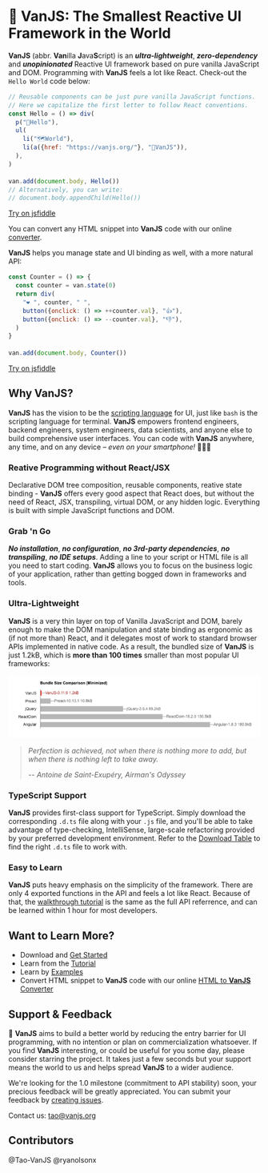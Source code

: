 # 🍦 **VanJS**: The Smallest Reactive UI Framework in the World

**VanJS** (abbr. **Van**illa **J**ava**S**cript) is an ***ultra-lightweight***, ***zero-dependency*** and ***unopinionated*** Reactive UI framework based on pure vanilla JavaScript and DOM. Programming with **VanJS** feels a lot like React. Check-out the `Hello World` code below:

```javascript
// Reusable components can be just pure vanilla JavaScript functions.
// Here we capitalize the first letter to follow React conventions.
const Hello = () => div(
  p("👋Hello"),
  ul(
    li("🗺️World"),
    li(a({href: "https://vanjs.org/"}, "🍦VanJS")),
  ),
)

van.add(document.body, Hello())
// Alternatively, you can write:
// document.body.appendChild(Hello())
```

[Try on jsfiddle](https://jsfiddle.net/gh/get/library/pure/vanjs-org/vanjs-org.github.io/tree/master/jsfiddle/home/hello)

You can convert any HTML snippet into **VanJS** code with our online [converter](https://vanjs.org/convert).

**VanJS** helps you manage state and UI binding as well, with a more natural API:

```javascript
const Counter = () => {
  const counter = van.state(0)
  return div(
    "❤️ ", counter, " ",
    button({onclick: () => ++counter.val}, "👍"),
    button({onclick: () => --counter.val}, "👎"),
  )
}

van.add(document.body, Counter())
```

[Try on jsfiddle](https://jsfiddle.net/gh/get/library/pure/vanjs-org/vanjs-org.github.io/tree/master/jsfiddle/home/counter)

## Why VanJS?

**VanJS** has the vision to be the [scripting language](https://vanjs.org/about#story) for UI, just like `bash` is the scripting language for terminal. **VanJS** empowers frontend engineers, backend engineers, system engineers, data scientists, and anyone else to build comprehensive user interfaces. You can code with **VanJS** anywhere, any time, and on any device – _even on your smartphone!_ 👏👏👏

### Reative Programming without React/JSX

Declarative DOM tree composition, reusable components, reative state binding - **VanJS** offers every good aspect that React does, but without the need of React, JSX, transpiling, virtual DOM, or any hidden logic. Everything is built with simple JavaScript functions and DOM.

### Grab 'n Go

***No installation***, ***no configuration***, ***no 3rd-party dependencies***, ***no transpiling***, ***no IDE setups***. Adding a line to your script or HTML file is all you need to start coding. **VanJS** allows you to focus on the business logic of your application, rather than getting bogged down in frameworks and tools.

### Ultra-Lightweight

**VanJS** is a very thin layer on top of Vanilla JavaScript and DOM, barely enough to make the DOM manipulation and state binding as ergonomic as (if not more than) React, and it delegates most of work to standard browser APIs implemented in native code. As a result, the bundled size of **VanJS** is just 1.2kB, which is **more than 100 times** smaller than most popular UI frameworks:

![Size comparison](doc/size_comp.png)

> _Perfection is achieved, not when there is nothing more to add, but when there is nothing left to take away._
>
> _-- Antoine de Saint-Exupéry, Airman's Odyssey_

### TypeScript Support

**VanJS** provides first-class support for TypeScript. Simply download the corresponding `.d.ts` file along with your `.js` file, and you'll be able to take advantage of type-checking, IntelliSense, large-scale refactoring provided by your preferred development environment. Refer to the [Download Table](https://vanjs.org/start#download-table) to find the right `.d.ts` file to work with.

### Easy to Learn

**VanJS** puts heavy emphasis on the simplicity of the framework. There are only 4 exported functions in the API and feels a lot like React. Because of that, the [walkthrough tutorial](https://vanjs.org/tutorial) is the same as the full API referrence, and can be learned within 1 hour for most developers.

## Want to Learn More?

* Download and [Get Started](https://vanjs.org/start)
* Learn from the [Tutorial](https://vanjs.org/tutorial)
* Learn by [Examples](https://vanjs.org/demo)
* Convert HTML snippet to **VanJS** code with our online [HTML to **VanJS** Converter](https://vanjs.org/convert)

## Support & Feedback

🙏 **VanJS** aims to build a better world by reducing the entry barrier for UI programming, with no intention or plan on commercialization whatsoever. If you find **VanJS** interesting, or could be useful for you some day, please consider starring the project. It takes just a few seconds but your support means the world to us and helps spread **VanJS** to a wider audience.

We're looking for the 1.0 milestone (commitment to API stability) soon, your precious feedback will be greatly appreciated. You can submit your feedback by [creating issues](https://github.com/vanjs-org/van/issues/new).

Contact us: [tao@vanjs.org](mailto:tao@vanjs.org)

## Contributors

@Tao-VanJS
@ryanolsonx
